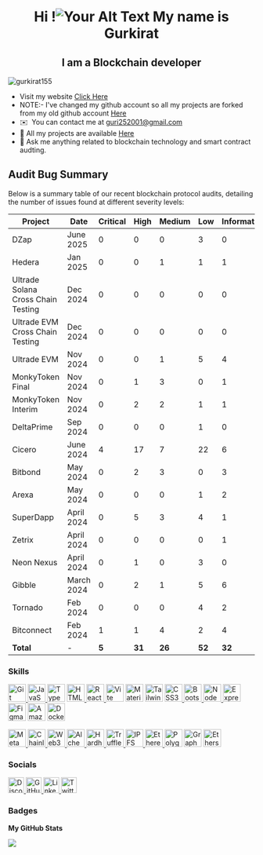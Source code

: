 <h1 align="center">Hi !<span><img src="https://user-images.githubusercontent.com/18350557/176309783-0785949b-9127-417c-8b55-ab5a4333674e.gif" alt="Your Alt Text"></span> My name is Gurkirat</h1>


<h2 align="center">I am a Blockchain developer </h2>


<p align="left"> <img src="https://komarev.com/ghpvc/?username=gurkirat155&label=Profile%20views&color=0e75b6&style=flat" alt="gurkirat155" /> </p>


* Visit my website [Click Here](https://www.gurkirat.dev/)
* NOTE:- I've changed my github account so all my projects are forked from my old github account [Here](https://github.com/gkirat)
* ✉️  You can contact me at [guri252001@gmail.com](mailto:guri252001@gmail.com)
* 📁  All my projects are available [Here](https://github.com/gurkirat155)
* 💬  Ask me anything related to blockchain technology and smart contract audting.

## Audit Bug Summary

Below is a summary table of our recent blockchain protocol audits, detailing the number of issues found at different severity levels:



| **Project**  | **Date**     | **Critical** | **High** | **Medium** | **Low** | **Informational** | **Report**        |
|--------------|--------------|--------------|----------|------------|---------|-------------------|-------------------|
|  DZap  | June 2025     |  0           | 0        | 0          |  3      |  0                | [View Report](https://github.com/Gurkirat155/protocol-smart-contract-audits/blob/main/DZap%20Wallet%20.pdf)  |
|  Hedera  | Jan 2025     |  0           | 0        | 1          |  1      |  1                | [View Report](https://github.com/Gurkirat155/protocol-smart-contract-audits/blob/main/Hedera_SCA.pdf)  |
|  Ultrade Solana Cross Chain Testing  | Dec 2024     |  0           | 0        | 0          |  0      |  0                | [View Report](https://github.com/Gurkirat155/protocol-smart-contract-audits/blob/main/Ultrade/Ultrade%20Solana%20%26%20CODEX%20Cross%20Chain%20Audit%20Report.pdf)  |
|  Ultrade EVM Cross Chain Testing  | Dec 2024     |  0           | 0        | 0          |  0      |  0                | [View Report](https://github.com/Gurkirat155/protocol-smart-contract-audits/blob/main/Ultrade/Ultrade%20EVM%20%26%20CODEX%20Cross%20Chain%20Report.pdf)  |
|  Ultrade EVM  | Nov 2024     |  0           | 0        | 1          |  5      |  4                | [View Report](https://github.com/Gurkirat155/protocol-smart-contract-audits/blob/main/Ultrade/Ultrade%20EVM%20Report.pdf)  |
| MonkyToken Final   | Nov 2024     |  0           | 1        | 3          |  0      |  1                | [View Report](https://github.com/Gurkirat155/protocol-smart-contract-audits/blob/main/MonkyToken/MonkyToken%20Final%20Report.pdf)  |
| MonkyToken Interim   | Nov 2024     |  0           | 2        | 2          |  1      |  1                | [View Report](https://github.com/Gurkirat155/protocol-smart-contract-audits/blob/main/MonkyToken/MonkyToken%20Interim%20Report.pdf)  |
| DeltaPrime   | Sep 2024     |  0           | 0        | 0          |  1      |  0                | [View Report](https://github.com/Gurkirat155/protocol-smart-contract-audits/blob/main/DeltaPrime_SCA.pdf)  |
| Cicero       | June 2024    | 4            | 17       | 7          | 22      | 6                 | [View Report](https://github.com/Gurkirat155/protocol-smart-contract-audits/blob/main/Cicero_SCA.pdf)  |
| Bitbond      | May 2024     | 0            | 2        | 3          | 0       | 3                 | [View Report](https://github.com/Gurkirat155/protocol-smart-contract-audits/blob/main/Bitbond_SCA.pdf)  |
| Arexa        | May 2024     | 0            | 0        | 0          | 1       | 2                 | [View Report](https://github.com/Gurkirat155/protocol-smart-contract-audits/blob/main/Arexa_SCA-2.pdf)  |
| SuperDapp    | April 2024   | 0            | 5        | 3          | 4       | 1                 | [View Report](https://github.com/Gurkirat155/protocol-smart-contract-audits/blob/main/SuperDAPP_SCA-2.pdf)  |
| Zetrix       | April 2024   | 0            | 0        | 0          | 0       | 1                 | [View Report](https://github.com/Gurkirat155/protocol-smart-contract-audits/blob/main/Zetrix.docx.pdf)  |
| Neon Nexus   | April 2024   | 0            | 1        | 0          | 3       | 0                 | [View Report](https://github.com/Gurkirat155/protocol-smart-contract-audits/blob/main/Neon%20Nexus%20Smart%20Contract%20Audit%20Interim%20Report.docx.pdf)  |
| Gibble       | March 2024   | 0            | 2        | 1          | 5       | 6                 | [View Report](https://github.com/Gurkirat155/protocol-smart-contract-audits/blob/main/Gibble.docx-2.pdf)  |
| Tornado      | Feb 2024     | 0            | 0        | 0          | 4       | 2                 | [View Report](https://github.com/Gurkirat155/protocol-smart-contract-audits/blob/main/Interim%20-%20Tornado%20Blast%20Smart%20Contract%20Audit%20Report.docx.pdf)  |
| Bitconnect   | Feb 2024     | 1            | 1        | 4          | 2       | 4                 | [View Report](https://github.com/Gurkirat155/protocol-smart-contract-audits/blob/main/Interim%20-%20Bitconnect%20Blast%20Smart%20Contract%20Audit%20Report.docx.pdf)  |
| **Total**    | -            | **5**        | **31**   | **26**     | **52**  | **32**            |                   |                 |


### Skills  

<p align="left"> <a href="https://git-scm.com/" target="_blank" rel="noreferrer"><img src="https://raw.githubusercontent.com/danielcranney/readme-generator/main/public/icons/skills/git-colored.svg" width="36" height="36" alt="Git" /></a><a href="https://developer.mozilla.org/en-US/docs/Web/JavaScript" target="_blank" rel="noreferrer">
   <img src="https://raw.githubusercontent.com/danielcranney/readme-generator/main/public/icons/skills/javascript-colored.svg" width="36" height="36" alt="JavaScript" /></a><a href="https://developer.mozilla.org/en-US/docs/Glossary/HTML5" target="_blank" rel="noreferrer">
     <a href="https://www.typescriptlang.org/" target="_blank" rel="noreferrer"><img src="https://raw.githubusercontent.com/danielcranney/readme-generator/main/public/icons/skills/typescript-colored.svg" width="36" height="36" alt="TypeScript" /></a>
    <img src="https://raw.githubusercontent.com/danielcranney/readme-generator/main/public/icons/skills/html5-colored.svg" width="36" height="36" alt="HTML5" /></a><a href="https://reactjs.org/" target="_blank" rel="noreferrer">
    <img src="https://raw.githubusercontent.com/danielcranney/readme-generator/main/public/icons/skills/react-colored.svg" width="36" height="36" alt="React" /></a><a href="https://www.w3.org/TR/CSS/#css" target="_blank" rel="noreferrer">
      <a href="https://vitejs.dev/" target="_blank" rel="noreferrer"><img src="https://raw.githubusercontent.com/danielcranney/readme-generator/main/public/icons/skills/vite-colored.svg" width="36" height="36" alt="Vite" /></a>
      <a href="https://mui.com/" target="_blank" rel="noreferrer"><img src="https://raw.githubusercontent.com/danielcranney/readme-generator/main/public/icons/skills/materialui-colored.svg" width="36" height="36" alt="Material UI" /></a>
        <a href="https://tailwindcss.com/" target="_blank" rel="noreferrer"><img src="https://raw.githubusercontent.com/danielcranney/readme-generator/main/public/icons/skills/tailwindcss-colored.svg" width="36" height="36" alt="TailwindCSS" /></a>
    <img src="https://raw.githubusercontent.com/danielcranney/readme-generator/main/public/icons/skills/css3-colored.svg" width="36" height="36" alt="CSS3" /></a><a href="https://getbootstrap.com/" target="_blank" rel="noreferrer">
    <img src="https://raw.githubusercontent.com/danielcranney/readme-generator/main/public/icons/skills/bootstrap-colored.svg" width="36" height="36" alt="Bootstrap" /></a><a href="https://nodejs.org/en/" target="_blank" rel="noreferrer">
    <img src="https://raw.githubusercontent.com/danielcranney/readme-generator/main/public/icons/skills/nodejs-colored.svg" width="36" height="36" alt="NodeJS" /></a><a href="https://expressjs.com/" target="_blank" rel="noreferrer">
    <img src="https://raw.githubusercontent.com/danielcranney/readme-generator/main/public/icons/skills/express-colored-dark.svg" width="36" height="36" alt="Express" /></a>
<a href="https://www.figma.com/" target="_blank" rel="noreferrer"><img src="https://raw.githubusercontent.com/danielcranney/readme-generator/main/public/icons/skills/figma-colored.svg" width="36" height="36" alt="Figma" /></a>
  <a href="https://aws.amazon.com" target="_blank" rel="noreferrer"><img src="https://raw.githubusercontent.com/danielcranney/readme-generator/main/public/icons/skills/aws-colored.svg" width="36" height="36" alt="Amazon Web Services" /></a>
  <a href="https://www.docker.com/" target="_blank" rel="noreferrer"><img src="https://raw.githubusercontent.com/danielcranney/readme-generator/main/public/icons/skills/docker-colored.svg" width="36" height="36" alt="Docker" /></a>
                   
  <p>
  <a href="https://metamask.io/" target="_blank" rel="noreferrer">
    <img src="https://raw.githubusercontent.com/danielcranney/readme-generator/main/public/icons/skills/metamask-colored.svg" width="36" height="36" alt="MetaMask" /></a><a href="https://chain.link/" target="_blank" rel="noreferrer">
    <img src="https://raw.githubusercontent.com/danielcranney/readme-generator/main/public/icons/skills/chainlink-colored.svg" width="36" height="36" alt="Chainlink" /></a><a href="https://web3js.readthedocs.io/en/v1.7.1/#" target="_blank" rel="noreferrer">
    <img src="https://raw.githubusercontent.com/danielcranney/readme-generator/main/public/icons/skills/web3js-colored.svg" width="36" height="36" alt="Web3Js" /></a><a href="https://docs.alchemy.com/alchemy/documentation/alchemy-web3" target="_blank" rel="noreferrer">
    <img src="https://raw.githubusercontent.com/danielcranney/readme-generator/main/public/icons/skills/alchemy-colored.svg" width="36" height="36" alt="Alchemy" /></a><a href="https://hardhat.org/" target="_blank" rel="noreferrer">
    <img src="https://raw.githubusercontent.com/danielcranney/readme-generator/main/public/icons/skills/hardhat-colored.svg" width="36" height="36" alt="Hardhat" /></a><a href="https://trufflesuite.com" target="_blank" rel="noreferrer">
    <img src="https://raw.githubusercontent.com/danielcranney/readme-generator/main/public/icons/skills/truffle-colored.svg" width="36" height="36" alt="Truffle" /></a><a href="https://ipfs.io/" target="_blank" rel="noreferrer">
    <img src="https://raw.githubusercontent.com/danielcranney/readme-generator/main/public/icons/skills/ipfs-colored-dark.svg" width="36" height="36" alt="IPFS" /></a><a href="https://ethereum.org/en/" target="_blank" rel="noreferrer">
    <img src="https://raw.githubusercontent.com/danielcranney/readme-generator/main/public/icons/skills/ethereum-colored.svg" width="36" height="36" alt="Ethereum" /></a><a href="https://polygon.technology/" target="_blank" rel="noreferrer">
    <img src="https://raw.githubusercontent.com/danielcranney/readme-generator/main/public/icons/skills/polygon-colored.svg" width="36" height="36" alt="Polygon" /></a>
<a href="https://thegraph.com" target="_blank" rel="noreferrer"><img src="https://chainstack.com/wp-content/uploads/2020/06/graph-logo.png" width="36" height="36" alt="Graph" /></a>
<a href="https://ethers.io" target="_blank" rel="noreferrer"><img src="https://raw.githubusercontent.com/danielcranney/readme-generator/main/public/icons/skills/ethers-colored.svg" width="36" height="36" alt="Ethers" /></a>
</p>

 ### Socials 
 
<p align="left">
  <a href="https://discord.com/users/guri2969" target="_blank" rel="noreferrer">
    <img src="https://raw.githubusercontent.com/danielcranney/readme-generator/main/public/icons/socials/discord.svg" width="32" height="32" alt="Discord" />
  </a>
  <a href="https://www.github.com/gurkirat155" target="_blank" rel="noreferrer">
    <img src="https://raw.githubusercontent.com/danielcranney/readme-generator/main/public/icons/socials/github.svg" width="32" height="32" alt="GitHub" />
  </a>
  <a href="https://www.linkedin.com/in/gurkirat-singh-4b0652222" target="_blank" rel="noreferrer">
    <img src="https://raw.githubusercontent.com/danielcranney/readme-generator/main/public/icons/socials/linkedin.svg" width="32" height="32" alt="LinkedIn" />
  </a>
  <a href="https://www.x.com/guri2657?s=21" target="_blank" rel="noreferrer">
    <img src="https://raw.githubusercontent.com/danielcranney/readme-generator/main/public/icons/socials/twitter.svg" width="32" height="32" alt="Twitter" />
  </a>
</p>

### Badges

<b>My GitHub Stats</b>

<a href="http://www.github.com/Gurkirat155"><img src="https://github-readme-streak-stats.herokuapp.com/?user=Gurkirat155&stroke=444e59&background=1c1917&ring=ef4444&fire=ef4444&currStreakNum=444e59&currStreakLabel=ef4444&sideNums=444e59&sideLabels=444e59&dates=444e59&hide_border=true" /></a>

